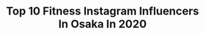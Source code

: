 ---
title: Top 10 Fitness Instagram Influencers In Osaka In 2020
description: >-
  Find top fitness Instagram influencers in Osaka in 2020. Most popular hashtags: #stayhome #training #workout #rizin.
platform: Instagram
profiles:
  - username: "yogakiyoxx"
    fullname: >-
      KIYONO  ヨガインストラクター
    location: "Japan"
    followers: 10430
    engagement: 537
    commentsToLikes: 0.023255
    avatar: "https://scontent-iad3-1.cdninstagram.com/v/t51.2885-19/s320x320/47169013_2023464211065812_5023734086905102336_n.jpg?_nc_ht=scontent-iad3-1.cdninstagram.com&_nc_ohc=hdE0LS-1jDkAX8C_eG1&oh=3130e53154489603f849837fd9f43cc1&oe=5EB9A224"
    verified: false
    hashtags: "#yogainstructor, #lobor, #supported, #nomonday"
  - username: "chitose_yoshino"
    fullname: >-
      ちとせ よしの
    location: "Japan"
    followers: 146730
    engagement: 520
    commentsToLikes: 0.013314
    avatar: "https://scontent-ssn1-1.cdninstagram.com/v/t51.2885-19/s320x320/78847584_3860603680677606_9143913672999960576_n.jpg?_nc_ht=scontent-ssn1-1.cdninstagram.com&_nc_ohc=oPNKxXNU6RcAX-b6HiS&oh=5b7d21a96cd56c71d18c30eda7d18c19&oe=5EB4D44D"
    verified: true
    hashtags: "#forucafe, #dryflower, #achfilo, #gravure"
  - username: "kintaroumasakari"
    fullname: >-
      Kintarou Masakari
    location: "Japan"
    followers: 17280
    engagement: 840
    commentsToLikes: 0.014764
    avatar: "https://scontent-lhr8-1.cdninstagram.com/v/t51.2885-19/s320x320/92245649_2795098450608164_1186858609602985984_n.jpg?_nc_ht=scontent-lhr8-1.cdninstagram.com&_nc_ohc=bAtrEYbZp7kAX-S8VIU&oh=03cd44b908d9204f1e0a188ceb1d9170&oe=5EBB5263"
    verified: false
    hashtags: "#fixit, #repost, #rizinff, #rizin"
  - username: "chi831sa"
    fullname: >-
      chi831sa
    location: "Japan"
    followers: 31359
    engagement: 123
    commentsToLikes: 0.007948
    avatar: "https://scontent-ams4-1.cdninstagram.com/v/t51.2885-19/s320x320/87854971_2748732021889420_3433235228213116928_n.jpg?_nc_ht=scontent-ams4-1.cdninstagram.com&_nc_ohc=scKPWMChK7gAX9XNtEm&oh=167b32536af350c1cc12b52f1004ee70&oe=5EB05E8F"
    verified: false
    hashtags: "#lavie, #etking, #gal, #redsolebar"
  - username: "shin_kuroobisan"
    fullname: >-
      黒帯さん^ ^
    location: "Japan"
    followers: 53221
    engagement: 265
    commentsToLikes: 0.004391
    avatar: "https://scontent-ams4-1.cdninstagram.com/v/t51.2885-19/927369_1450972848493870_1053883865_a.jpg?_nc_ht=scontent-ams4-1.cdninstagram.com&_nc_ohc=tnPcyNHRFnEAX8orVgL&oh=fa5b9417dbef0685e18550d5f83c14e1&oe=5EB32211"
    verified: false
    hashtags: "#fridayfeeling, #skincareindonesia, #lashesonfleek, #lashtech"
  - username: "keikocalvins"
    fullname: >-
      Keikocalvin
    location: "Japan"
    followers: 7238
    engagement: 1210
    commentsToLikes: 0.038037
    avatar: "https://scontent-lhr8-1.cdninstagram.com/v/t51.2885-19/s320x320/90661873_228580091555498_137628331464982528_n.jpg?_nc_ht=scontent-lhr8-1.cdninstagram.com&_nc_ohc=Y95qMZz_mroAX8qIgYp&oh=e469135d38be6d9ad89d7f8951637fc4&oe=5EB9D3DE"
    verified: false
    hashtags: "#asianbeauty, #fitnessmodels, #stunninggirl, #asiangirl"
  - username: "yuukimori"
    fullname: >-
      森 有紀
    location: "Japan"
    followers: 3955
    engagement: 2874
    commentsToLikes: 0.043151
    avatar: "https://scontent-ssn1-1.cdninstagram.com/v/t51.2885-19/s320x320/60274316_2044215685690699_5783443149355483136_n.jpg?_nc_ht=scontent-ssn1-1.cdninstagram.com&_nc_ohc=vE2ASagvuNAAX-5gDvg&oh=5e26dec5c63e2854251f74a4d04d39cd&oe=5EB29E73"
    verified: false
    hashtags: "#peace"
  - username: "sapirfi"
    fullname: >-
      ספיר פישלזון-מאיר
    location: "Japan"
    followers: 14011
    engagement: 880
    commentsToLikes: 0.023170
    avatar: "https://scontent-ams4-1.cdninstagram.com/v/t51.2885-19/s320x320/61353195_393678774572994_4799412837002772480_n.jpg?_nc_ht=scontent-ams4-1.cdninstagram.com&_nc_ohc=XK3qi_tpCzAAX9OZM0_&oh=913b9cc9d706aef92ebf1e0d11b1228a&oe=5EB91880"
    verified: false
    hashtags: "#sasuke37, #telaviv, #weekend, #jaffa"
  - username: "reika_japan"
    fullname: >-
      ❤REIKA❤黒咲玲香
    location: "Japan"
    followers: 28208
    engagement: 212
    commentsToLikes: 0.045842
    avatar: "https://scontent-lhr8-1.cdninstagram.com/v/t51.2885-19/s320x320/73227687_2647933858578639_7028227570562760704_n.jpg?_nc_ht=scontent-lhr8-1.cdninstagram.com&_nc_ohc=0j0W6AcILIoAX8zqlvg&oh=7287bfa5f9a24f8ebd412a5286da6878&oe=5EBA136B"
    verified: false
    hashtags: "#bikinicompetitor, #lavia, #universalcustomchoppers, #training"
  - username: "mina_shirakawa"
    fullname: >-
      白川未奈 Mina Shirakawa
    location: "Japan"
    followers: 116918
    engagement: 200
    commentsToLikes: 0.017253
    avatar: "https://scontent-ams4-1.cdninstagram.com/v/t51.2885-19/10654979_1464370160511589_581308520_a.jpg?_nc_ht=scontent-ams4-1.cdninstagram.com&_nc_ohc=ALXtsnAworYAX8mscAW&oh=af255dda688397d62ba2499186d8b2e2&oe=5EB945BC"
    verified: false
    hashtags: "#japan, #spain, #nubells, #dumbellworkout"
---